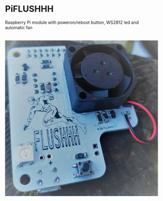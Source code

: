 # PiFLUSHHH
Raspberry Pi module with poweron/reboot button, WS2812 led and automatic fan
<br/>
<br/>
<br/>
![picture](img1.jpg)

